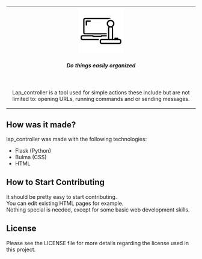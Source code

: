<table>
<tbody align="center">

<tr>
<td colspan='2'>

<img src="assets/icon/gitArtboard1.svg" width="25%">
<h4 align="center"> <i>Do things easily organized</i> </h4>

</td>
</tr>

<tr></tr>

<tr><td colspan='2'>
<br>
<p align="center">Lap_controller is a tool used for simple actions these include but are not limited to: opening URLs, running commands and or sending messages.</p>


</tbody></table>

## How was it made?

lap_controller was made with the following technologies:
- Flask (Python)
- Bulma (CSS)
- HTML

## How to Start Contributing

It should be pretty easy to start contributing.
<br>
You can edit existing HTML pages for example.
<br>
Nothing special is needed, except for some basic web development skills.
<br>

## License

Please see the LICENSE file for more details regarding the license used in this project.
